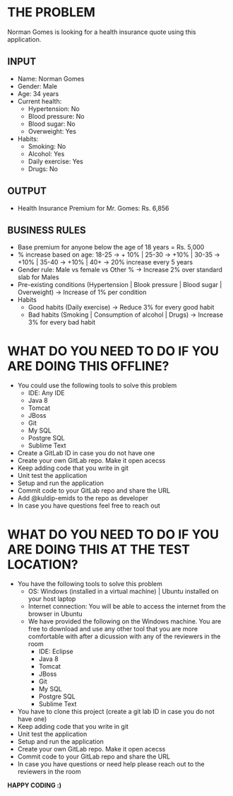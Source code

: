 # THE PROBLEM

Norman Gomes is looking for a health insurance quote using this application.

## INPUT

- Name: Norman Gomes
- Gender: Male
- Age: 34 years
- Current health:
  - Hypertension: No
  - Blood pressure: No
  - Blood sugar: No
  - Overweight: Yes
- Habits:
  - Smoking: No
  - Alcohol: Yes
  - Daily exercise: Yes
  - Drugs: No       


## OUTPUT

- Health Insurance Premium for Mr. Gomes: Rs. 6,856


## BUSINESS RULES

- Base premium for anyone below the age of 18 years = Rs. 5,000
- % increase based on age: 18-25 -> + 10% | 25-30 -> +10% | 30-35 -> +10% | 35-40 -> +10% | 40+ -> 20% increase every 5 years
- Gender rule: Male vs female vs Other % -> Increase 2% over standard slab for Males
- Pre-existing conditions (Hypertension | Blook pressure | Blood sugar | Overweight) -> Increase of 1% per condition
- Habits
  - Good habits (Daily exercise) -> Reduce 3% for every good habit
  - Bad habits (Smoking | Consumption of alcohol | Drugs) -> Increase 3% for every bad habit



# WHAT DO YOU NEED TO DO IF YOU ARE DOING THIS OFFLINE?

- You could use the following tools to solve this problem
    - IDE: Any IDE 
    - Java 8
    - Tomcat
    - JBoss
    - Git
    - My SQL
    - Postgre SQL
    - Sublime Text
- Create a GitLab ID in case you do not have one
- Create your own GitLab repo. Make it open acecss
- Keep adding code that you write in git
- Unit test the application
- Setup and run the application
- Commit code to your GitLab repo and share the URL
- Add @kuldip-emids to the repo as developer
- In case you have questions feel free to reach out

# WHAT DO YOU NEED TO DO IF YOU ARE DOING THIS AT THE TEST LOCATION?

- You have the following tools to solve this problem
  - OS: Windows (installed in a virtual machine) | Ubuntu installed on your host laptop
  - Internet connection: You will be able to access the internet from the browser in Ubuntu
  - We have provided the following on the Windows machine. You are free to download and use any other tool that you are more comfortable with after a dicussion with any of the reviewers in the room
    - IDE: Eclipse 
    - Java 8
    - Tomcat
    - JBoss
    - Git
    - My SQL
    - Postgre SQL
    - Sublime Text
- You have to clone this project (create a git lab ID in case you do not have one)
- Keep adding code that you write in git
- Unit test the application
- Setup and run the application
- Create your own GitLab repo. Make it open acecss
- Commit code to your GitLab repo and share the URL
- In case you have questions or need help please reach out to the reviewers in the room

**HAPPY CODING :)**
